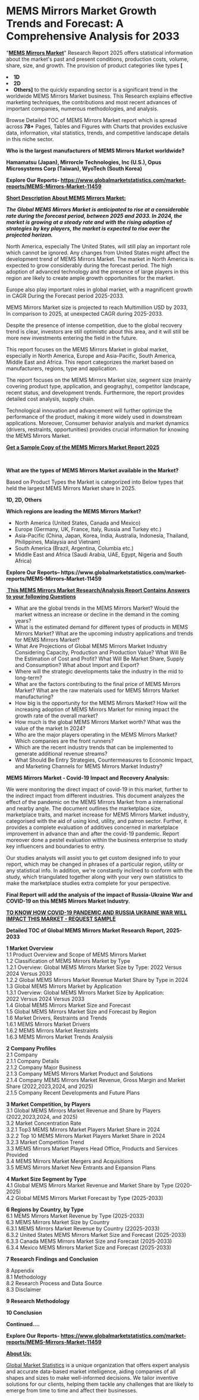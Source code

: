 <H1>MEMS Mirrors Market Growth Trends and Forecast: A Comprehensive Analysis for 2033</H1><p>"<strong><a href="https://www.globalmarketstatistics.com/market-reports/MEMS-Mirrors-Market-11459">MEMS Mirrors Market</a></strong>" Research Report 2025 offers statistical information about the market's past and present conditions, production costs, volume, share, size, and growth. The provision of product categories like types&nbsp;<strong>[<li>1D<li>2D<li>Others]</strong>&nbsp;to the quickly expanding sector is a significant trend in the worldwide MEMS Mirrors Market business. This Research explains effective marketing techniques, the contributions and most recent advances of important companies, numerous methodologies, and analysis.</p><p>Browse Detailed TOC of MEMS Mirrors Market report which is spread across&nbsp;<strong>78+</strong>&nbsp;Pages, Tables and Figures with Charts that provides exclusive data, information, vital statistics, trends, and competitive landscape details in this niche sector.</p><p><strong>Who is the largest manufacturers of MEMS Mirrors Market worldwide?</strong></p><p><strong>Hamamatsu (Japan), Mirrorcle Technologies, Inc (U.S.), Opus Microsystems Corp (Taiwan), WyoTech (South Korea)</strong></p><p><strong>Explore Our Reports-&nbsp;<a href="https://www.globalmarketstatistics.com/market-reports/MEMS-Mirrors-Market-11459">https://www.globalmarketstatistics.com/market-reports/MEMS-Mirrors-Market-11459</a></strong></p><p><strong><u>Short Description About MEMS Mirrors Market:</u></strong></p><p><strong><em>The Global MEMS Mirrors Market is anticipated to rise at a considerable rate during the forecast period, between 2025 and 2033. In 2024, the market is growing at a steady rate and with the rising adoption of strategies by key players, the market is expected to rise over the projected horizon.</em></strong></p><p>North America, especially The United States, will still play an important role which cannot be ignored. Any changes from United States might affect the development trend of MEMS Mirrors Market. The market in North America is expected to grow considerably during the forecast period. The high adoption of advanced technology and the presence of large players in this region are likely to create ample growth opportunities for the market.</p><p>Europe also play important roles in global market, with a magnificent growth in CAGR During the Forecast period 2025-2033.</p><p>MEMS Mirrors Market size is projected to reach Multimillion USD by 2033, In comparison to 2025, at unexpected CAGR during 2025-2033.</p><p>Despite the presence of intense competition, due to the global recovery trend is clear, investors are still optimistic about this area, and it will still be more new investments entering the field in the future.</p><p>This report focuses on the MEMS Mirrors Market in global market, especially in North America, Europe and Asia-Pacific, South America, Middle East and Africa. This report categorizes the market based on manufacturers, regions, type and application.</p><p>The report focuses on the MEMS Mirrors Market size, segment size (mainly covering product type, application, and geography), competitor landscape, recent status, and development trends. Furthermore, the report provides detailed cost analysis, supply chain.</p><p>Technological innovation and advancement will further optimize the performance of the product, making it more widely used in downstream applications. Moreover, Consumer behavior analysis and market dynamics (drivers, restraints, opportunities) provides crucial information for knowing the MEMS Mirrors Market.</p><p><strong><u>Get a Sample Copy of the MEMS Mirrors Market Report 2025</u></strong></p><p>&nbsp;</p><p><strong>What are the types of MEMS Mirrors Market available in the Market?</strong></p><p>Based on Product Types the Market is categorized into Below types that held the largest MEMS Mirrors Market share In 2025.</p><p><strong>1D, 2D, Others</strong></p><p><strong>Which regions are leading the MEMS Mirrors Market?</strong></p><ul><li>North America (United States, Canada and Mexico)</li><li>Europe (Germany, UK, France, Italy, Russia and Turkey etc.)</li><li>Asia-Pacific (China, Japan, Korea, India, Australia, Indonesia, Thailand, Philippines, Malaysia and Vietnam)</li><li>South America (Brazil, Argentina, Columbia etc.)</li><li>Middle East and Africa (Saudi Arabia, UAE, Egypt, Nigeria and South Africa)</li></ul><p><strong>Explore Our Reports&ndash;&nbsp;https://www.globalmarketstatistics.com/market-reports/MEMS-Mirrors-Market-11459</strong></p><p><strong><u>&nbsp;This MEMS Mirrors Market Research/Analysis Report Contains Answers to your following Questions</u></strong></p><ul><li>What are the global trends in the MEMS Mirrors Market? Would the market witness an increase or decline in the demand in the coming years?</li><li>What is the estimated demand for different types of products in MEMS Mirrors Market? What are the upcoming industry applications and trends for MEMS Mirrors Market?</li><li>What Are Projections of Global MEMS Mirrors Market Industry Considering Capacity, Production and Production Value? What Will Be the Estimation of Cost and Profit? What Will Be Market Share, Supply and Consumption? What about Import and Export?</li><li>Where will the strategic developments take the industry in the mid to long-term?</li><li>What are the factors contributing to the final price of MEMS Mirrors Market? What are the raw materials used for MEMS Mirrors Market manufacturing?</li><li>How big is the opportunity for the MEMS Mirrors Market? How will the increasing adoption of MEMS Mirrors Market for mining impact the growth rate of the overall market?</li><li>How much is the global MEMS Mirrors Market worth? What was the value of the market In 2024?</li><li>Who are the major players operating in the MEMS Mirrors Market? Which companies are the front runners?</li><li>Which are the recent industry trends that can be implemented to generate additional revenue streams?</li><li>What Should Be Entry Strategies, Countermeasures to Economic Impact, and Marketing Channels for MEMS Mirrors Market Industry?</li></ul><p><strong>MEMS Mirrors Market - Covid-19 Impact and Recovery Analysis:</strong></p><p>We were monitoring the direct impact of covid-19 in this market, further to the indirect impact from different industries. This document analyzes the effect of the pandemic on the MEMS Mirrors Market from a international and nearby angle. The document outlines the marketplace size, marketplace traits, and market increase for MEMS Mirrors Market industry, categorised with the aid of using kind, utility, and patron sector. Further, it provides a complete evaluation of additives concerned in marketplace improvement in advance than and after the covid-19 pandemic. Report moreover done a pestel evaluation within the business enterprise to study key influencers and boundaries to entry.</p><p>Our studies analysts will assist you to get custom designed info to your report, which may be changed in phrases of a particular region, utility or any statistical info. In addition, we're constantly inclined to conform with the study, which triangulated together along with your very own statistics to make the marketplace studies extra complete for your perspective.</p><p><strong>Final Report will add the analysis of the impact of Russia-Ukraine War and COVID-19 on this MEMS Mirrors Market Industry.</strong></p><p><strong><u><a href="https://www.globalmarketstatistics.com/market-reports/MEMS-Mirrors-Market-11459">TO KNOW HOW COVID-19 PANDEMIC AND RUSSIA UKRAINE WAR WILL IMPACT THIS MARKET - REQUEST SAMPLE</a></u></strong></p><p><strong>Detailed TOC of Global MEMS Mirrors Market Research Report, 2025-2033</strong></p><p><strong>1 Market Overview</strong><br /> 1.1 Product Overview and Scope of MEMS Mirrors Market<br /> 1.2 Classification of MEMS Mirrors Market by Type<br /> 1.2.1 Overview: Global MEMS Mirrors Market Size by Type: 2022&nbsp;Versus 2024 Versus 2033<br /> 1.2.2 Global MEMS Mirrors Market Revenue Market Share by Type in 2024<br /> 1.3 Global MEMS Mirrors Market by Application<br /> 1.3.1 Overview: Global MEMS Mirrors Market Size by Application: 2022&nbsp;Versus 2024 Versus 2033<br /> 1.4 Global MEMS Mirrors Market Size and Forecast<br /> 1.5 Global MEMS Mirrors Market Size and Forecast by Region<br /> 1.6 Market Drivers, Restraints and Trends<br /> 1.6.1 MEMS Mirrors Market Drivers<br /> 1.6.2 MEMS Mirrors Market Restraints<br /> 1.6.3 MEMS Mirrors Market Trends Analysis</p><p><strong>2 Company Profiles</strong><br /> 2.1 Company<br /> 2.1.1 Company Details<br /> 2.1.2 Company Major Business<br /> 2.1.3 Company MEMS Mirrors Market Product and Solutions<br /> 2.1.4 Company MEMS Mirrors Market Revenue, Gross Margin and Market Share (2022,2023,2024, and 2025)<br /> 2.1.5 Company Recent Developments and Future Plans</p><p><strong>3 Market Competition, by Players</strong><br /> 3.1 Global MEMS Mirrors Market Revenue and Share by Players (2022,2023,2024, and 2025)<br /> 3.2 Market Concentration Rate<br /> 3.2.1 Top3 MEMS Mirrors Market Players Market Share in 2024<br /> 3.2.2 Top 10 MEMS Mirrors Market Players Market Share in 2024<br /> 3.2.3 Market Competition Trend<br /> 3.3 MEMS Mirrors Market Players Head Office, Products and Services Provided<br /> 3.4 MEMS Mirrors Market Mergers and Acquisitions<br /> 3.5 MEMS Mirrors Market New Entrants and Expansion Plans</p><p><strong>4 Market Size Segment by Type</strong><br /> 4.1 Global MEMS Mirrors Market Revenue and Market Share by Type (2020-2025)<br /> 4.2 Global MEMS Mirrors Market Forecast by Type (2025-2033)</p><p><strong>6 Regions by Country, by Type</strong><br /> 6.1 MEMS Mirrors Market Revenue by Type (2025-2033)<br /> 6.3 MEMS Mirrors Market Size by Country<br /> 6.3.1 MEMS Mirrors Market Revenue by Country (22025-2033)<br /> 6.3.2 United States MEMS Mirrors Market Size and Forecast (2025-2033)<br /> 6.3.3 Canada MEMS Mirrors Market Size and Forecast (2025-2033)<br /> 6.3.4 Mexico MEMS Mirrors Market Size and Forecast (2025-2033)</p><p><strong>7 Research Findings and Conclusion</strong></p><p>8 Appendix<br /> 8.1 Methodology<br /> 8.2 Research Process and Data Source<br /> 8.3 Disclaimer</p><p><strong>9 Research Methodology</strong></p><p><strong>10 Conclusion</strong></p><p><strong>Continued&hellip;.</strong></p><p><strong>Explore Our Reports-&nbsp;<a href="https://www.globalmarketstatistics.com/market-reports/MEMS-Mirrors-Market-11459">https://www.globalmarketstatistics.com/market-reports/MEMS-Mirrors-Market-11459</a></strong></p><p><strong><u>About Us:</u></strong></p><p><a href="https://www.globalmarketstatistics.com/">Global Market Statistics</a> is a unique organization that offers expert analysis and accurate data-based market intelligence, aiding companies of all shapes and sizes to make well-informed decisions. We tailor inventive solutions for our clients, helping them tackle any challenges that are likely to emerge from time to time and affect their businesses.</p><p>&nbsp;</p>
